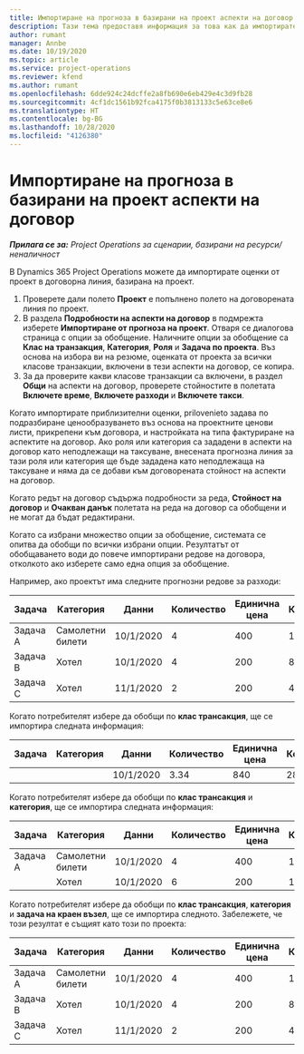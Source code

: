 ```yaml
---
title: Импортиране на прогноза в базирани на проект аспекти на договор
description: Тази тема предоставя информация за това как да импортирате прогнози от проект в аспекти на договор.
author: rumant
manager: Annbe
ms.date: 10/19/2020
ms.topic: article
ms.service: project-operations
ms.reviewer: kfend
ms.author: rumant
ms.openlocfilehash: 6dde924c24dcffe2a8fb690e6eb429e4c3d9fb28
ms.sourcegitcommit: 4cf1dc1561b92fca4175f0b3813133c5e63ce8e6
ms.translationtype: HT
ms.contentlocale: bg-BG
ms.lasthandoff: 10/28/2020
ms.locfileid: "4126380"
---
```

# <a name="import-an-estimate-to-a-project-based-contract-line"></a>Импортиране на прогноза в базирани на проект аспекти на договор

_**Прилага се за:** Project Operations за сценарии, базирани на ресурси/неналичност_

В Dynamics 365 Project Operations можете да импортирате оценки от проект в договорна линия, базирана на проект.

1. Проверете дали полето **Проект** е попълнено полето на договорената линия по проект.
2. В раздела **Подробности на аспекти на договор** в подмрежта изберете **Импортиране от прогноза на проект**. Отваря се диалогова страница с опции за обобщение. Наличните опции за обобщение са **Клас на транзакция**, **Категория**, **Роля** и **Задача по проекта**. Въз основа на избора ви на резюме, оценката от проекта за всички класове транзакции, включени в тези аспекти на договор, се копира. 
3. За да проверите какви класове транзакции са включени, в раздел **Общи** на аспекти на договор, проверете стойностите в полетата **Включете време**, **Включете разходи** и **Включете такси**.

Когато импортирате приблизителни оценки, prilovenieto задава по подразбиране ценообразуването въз основа на проектните ценови листи, прикрепени към договора, и настройката на типа фактуриране на аспектите на договор. Ако роля или категория са зададени в аспекти на договор като неподлежащи на таксуване, внесената прогнозна линия за тази роля или категория ще бъде зададена като неподлежаща на таксуване и няма да се добави към договорената стойност на аспекти на договор.

Когато редът на договор съдържа подробности за реда, **Стойност на договор** и **Очакван данък** полетата на реда на договор са обобщени и не могат да бъдат редактирани.

Когато са избрани множество опции за обобщение, системата се опитва да обобщи по всички избрани опции. Резултатът от обобщаването води до повече импортирани редове на договора, отколкото ако изберете само една опция за обобщение.

Например, ако проектът има следните прогнозни редове за разходи:

| Задача | Категория | Данни | Количество | Единична цена | Количество |
| --- | --- | --- | --- | --- | --- |
| Задача А | Самолетни билети | 10/1/2020 | 4 | 400 | 1600 |
| Задача B | Хотел | 10/1/2020 | 4 | 200 | 800 |
| Задача C | Хотел | 11/1/2020 | 2 | 200 | 400 |

Когато потребителят избере да обобщи по **клас трансакция**, ще се импортира следната информация:

| Задача | Категория | Данни | Количество | Единична цена | Количество |
| --- | --- | --- | --- | --- | --- |
| &nbsp;  | &nbsp;  | 10/1/2020 | 3.34 | 840 | 2800 |

Когато потребителят избере да обобщи по **клас трансакция** и **категория**, ще се импортира следната информация:

| Задача | Категория | Данни | Количество | Единична цена | Количество |
| --- | --- | --- | --- | --- | --- |
| Задача А | Самолетни билети | 10/1/2020 | 4 | 400 | 1600 |
| &nbsp;  | Хотел | 10/1/2020 | 6 | 200 | 1200 |

Когато потребителят избере да обобщи по **клас трансакция**, **категория** и **задача на краен възел**, ще се импортира следното. Забележете, че този резултат е същият като този по проекта:

| Задача | Категория | Данни | Количество | Единична цена | Количество |
| --- | --- | --- | --- | --- | --- |
| Задача А | Самолетни билети | 10/1/2020 | 4 | 400 | 1600 |
| Задача B | Хотел | 10/1/2020 | 4 | 200 | 800 |
| Задача C | Хотел | 11/1/2020 | 2 | 200 | 400 |
